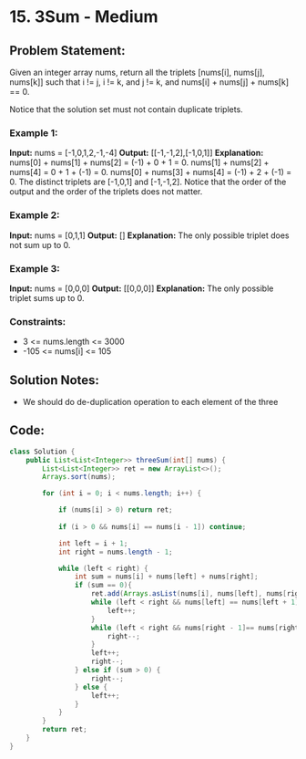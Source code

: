 # 15. 3Sum - Medium

## Problem Statement:
Given an integer array nums, return all the triplets [nums[i], nums[j], nums[k]] such that i != j, i != k, and j != k, and nums[i] + nums[j] + nums[k] == 0.

Notice that the solution set must not contain duplicate triplets.

### Example 1:

**Input:** nums = [-1,0,1,2,-1,-4]
**Output:** [[-1,-1,2],[-1,0,1]]
**Explanation:** 
nums[0] + nums[1] + nums[2] = (-1) + 0 + 1 = 0.
nums[1] + nums[2] + nums[4] = 0 + 1 + (-1) = 0.
nums[0] + nums[3] + nums[4] = (-1) + 2 + (-1) = 0.
The distinct triplets are [-1,0,1] and [-1,-1,2].
Notice that the order of the output and the order of the triplets does not matter.

### Example 2:

**Input:** nums = [0,1,1]
**Output:** []
**Explanation:** The only possible triplet does not sum up to 0.

### Example 3:

**Input:** nums = [0,0,0]
**Output:** [[0,0,0]]
**Explanation:** The only possible triplet sums up to 0.
 
### Constraints:

- 3 <= nums.length <= 3000
- -105 <= nums[i] <= 105

## Solution Notes:
- We should do de-duplication operation to each element of the three

## Code:

```Java
class Solution {
    public List<List<Integer>> threeSum(int[] nums) {
        List<List<Integer>> ret = new ArrayList<>();
        Arrays.sort(nums);

        for (int i = 0; i < nums.length; i++) {

            if (nums[i] > 0) return ret;
            
            if (i > 0 && nums[i] == nums[i - 1]) continue;

            int left = i + 1;
            int right = nums.length - 1;

            while (left < right) {
                int sum = nums[i] + nums[left] + nums[right];
                if (sum == 0){
                    ret.add(Arrays.asList(nums[i], nums[left], nums[right]));
                    while (left < right && nums[left] == nums[left + 1]) {
                        left++;
                    }
                    while (left < right && nums[right - 1]== nums[right]){
                        right--;
                    }
                    left++;
                    right--;
                } else if (sum > 0) {
                    right--;
                } else {
                    left++;
                }
            }
        }
        return ret;
    }
}
```